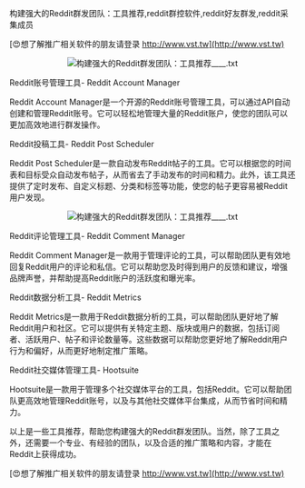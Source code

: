 构建强大的Reddit群发团队：工具推荐,reddit群控软件,reddit好友群发,reddit采集成员

[😍想了解推广相关软件的朋友请登录 http://www.vst.tw](http://www.vst.tw)

 <center><img src="https://vst.tw/MP4/tuiguang/png/1.png" alt="构建强大的Reddit群发团队：工具推荐____.txt"></center>

Reddit账号管理工具- Reddit Account Manager

Reddit Account Manager是一个开源的Reddit账号管理工具，可以通过API自动创建和管理Reddit账号。它可以轻松地管理大量的Reddit账户，使您的团队可以更加高效地进行群发操作。

Reddit投稿工具- Reddit Post Scheduler

Reddit Post Scheduler是一款自动发布Reddit帖子的工具。它可以根据您的时间表和目标受众自动发布帖子，从而省去了手动发布的时间和精力。此外，该工具还提供了定时发布、自定义标题、分类和标签等功能，使您的帖子更容易被Reddit用户发现。

 <center><img src="https://vst.tw/MP4/tuiguang/png/3.png" alt="构建强大的Reddit群发团队：工具推荐____.txt"></center>

Reddit评论管理工具- Reddit Comment Manager

Reddit Comment Manager是一款用于管理评论的工具，可以帮助团队更有效地回复Reddit用户的评论和私信。它可以帮助您及时得到用户的反馈和建议，增强品牌声誉，并帮助提高Reddit账户的活跃度和曝光率。

Reddit数据分析工具- Reddit Metrics

Reddit Metrics是一款用于Reddit数据分析的工具，可以帮助团队更好地了解Reddit用户和社区。它可以提供有关特定主题、版块或用户的数据，包括订阅者、活跃用户、帖子和评论数量等。这些数据可以帮助您更好地了解Reddit用户行为和偏好，从而更好地制定推广策略。

Reddit社交媒体管理工具- Hootsuite

Hootsuite是一款用于管理多个社交媒体平台的工具，包括Reddit。它可以帮助团队更高效地管理Reddit账号，以及与其他社交媒体平台集成，从而节省时间和精力。

以上是一些工具推荐，帮助您构建强大的Reddit群发团队。当然，除了工具之外，还需要一个专业、有经验的团队，以及合适的推广策略和内容，才能在Reddit上获得成功。

[😍想了解推广相关软件的朋友请登录 http://www.vst.tw](http://www.vst.tw)



